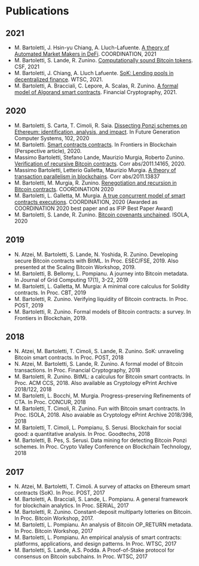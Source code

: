 # Publications 

## 2021

- M. Bartoletti, J. Hsin-yu Chiang, A. Lluch-Lafuente. [A theory of Automated Market Makers in DeFi](https://arxiv.org/abs/2102.11350). COORDINATION, 2021
- M. Bartoletti, S. Lande, R. Zunino. [Computationally sound Bitcoin tokens](https://arxiv.org/abs/2010.01347). CSF, 2021
- M. Bartoletti, J. Chiang, A. Lluch Lafuente. [SoK: Lending pools in decentralized finance](https://arxiv.org/abs/2012.13230). WTSC, 2021.
- M. Bartoletti, A. Bracciali, C. Lepore, A. Scalas, R. Zunino. [A formal model of Algorand smart contracts](https://arxiv.org/abs/2009.12140). Financial Cryptography, 2021.

## 2020

- M. Bartoletti, S. Carta, T. Cimoli, R. Saia. [Dissecting Ponzi schemes on Ethereum: identification, analysis, and impact](https://arxiv.org/pdf/1703.03779.pdf). In Future Generation Computer Systems, 102, 2020
- M. Bartoletti. [Smart contracts contracts](https://www.frontiersin.org/articles/10.3389/fbloc.2020.00027/full). In Frontiers in Blockchain (Perspective article), 2020.
- Massimo Bartoletti, Stefano Lande, Maurizio Murgia, Roberto Zunino. [Verification of recursive Bitcoin contracts](). Corr abs/2011.14165, 2020.
- Massimo Bartoletti, Letterio Galletta, Maurizio Murgia. [A theory of transaction parallelism in blockchains](https://arxiv.org/abs/2011.13837). Corr abs/2011.13837
- M. Bartoletti, M. Murgia, R. Zunino. [Renegotiation and recursion in Bitcoin contracts](https://arxiv.org/abs/2003.00296). COORDINATION 2020
- M. Bartoletti, L. Galletta, M. Murgia. [A true concurrent model of smart contracts executions](https://arxiv.org/abs/1905.04366). COORDINATION, 2020 (Awarded as COORDINATION 2020 best paper and as IFIP Best Paper Award)
- M. Bartoletti, S. Lande, R. Zunino. [Bitcoin covenants unchained](https://arxiv.org/abs/2006.03918). ISOLA, 2020

## 2019

- N. Atzei, M. Bartoletti, S. Lande, N. Yoshida, R. Zunino. Developing secure Bitcoin contracts with BitML. In Proc. ESEC/FSE, 2019. Also presented at the Scaling Bitcoin Workshop, 2019.
- M. Bartoletti, B. Bellomy, L. Pompianu. A journey into Bitcoin metadata. In Journal of Grid Computing 17(1), 3-22, 2019
- M. Bartoletti, L. Galletta, M. Murgia: A minimal core calculus for Solidity contracts. In Proc. CBT, 2019
- M. Bartoletti, R. Zunino. Verifying liquidity of Bitcoin contracts. In Proc. POST, 2019
- M. Bartoletti, R. Zunino. Formal models of Bitcoin contracts: a survey. In Frontiers in Blockchain, 2019.

## 2018

- N. Atzei, M. Bartoletti, T. Cimoli, S. Lande, R. Zunino. SoK: unraveling Bitcoin smart contracts. In Proc. POST, 2018
- N. Atzei, M. Bartoletti, S. Lande, R. Zunino. A formal model of Bitcoin transactions. In Proc. Financial Cryptography, 2018
- M. Bartoletti, R. Zunino. BitML: a calculus for Bitcoin smart contracts. In Proc. ACM CCS, 2018. Also available as Cryptology ePrint Archive 2018/122, 2018
- M. Bartoletti, L. Bocchi, M. Murgia. Progress-preserving Refinements of CTA. In Proc. CONCUR, 2018
- M. Bartoletti, T. Cimoli, R. Zunino. Fun with Bitcoin smart contracts. In Proc. ISOLA, 2018. Also avaiable as Cryptology ePrint Archive 2018/398, 2018
- M. Bartoletti, T. Cimoli, L. Pompianu, S. Serusi. Blockchain for social good: a quantitative analysis. In Proc. Goodtechs, 2018
- M. Bartoletti, B. Pes, S. Serusi. Data mining for detecting Bitcoin Ponzi schemes. In Proc. Crypto Valley Conference on Blockchain Technology, 2018

## 2017

- N. Atzei, M. Bartoletti, T. Cimoli. A survey of attacks on Ethereum smart contracts (SoK). In Proc. POST, 2017
- M. Bartoletti, A. Bracciali, S. Lande, L. Pompianu. A general framework for blockchain analytics. In Proc. SERIAL, 2017
- M. Bartoletti, R. Zunino. Constant-deposit multiparty lotteries on Bitcoin. In Proc. Bitcoin Workshop, 2017.
- M. Bartoletti, L. Pompianu. An analysis of Bitcoin OP_RETURN metadata. In Proc. Bitcoin Workshop, 2017
- M. Bartoletti, L. Pompianu. An empirical analysis of smart contracts: platforms, applications, and design patterns. In Proc. WTSC, 2017
- M. Bartoletti, S. Lande, A.S. Podda. A Proof-of-Stake protocol for consensus on Bitcoin subchains. In Proc. WTSC, 2017

